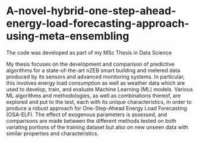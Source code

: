 # A-novel-hybrid-one-step-ahead-energy-load-forecasting-approach-using-meta-ensembling
The code was developed as part of my MSc Thesis in Data Science

My thesis focuses on the development and comparison of predictive algorithms for a state-of-the-art nZEB smart building and metered data produced by its sensors and advanced monitoring systems. In particular, this involves energy load consumption as well as weather data which are used to develop, train, and evaluate Machine Learning (ML) models. Various ML algorithms and methodologies, as well as combinations thereof, are explored and put to the test, each with its unique characteristics, in order to produce a robust approach for One-Step-Ahead Energy Load Forecasting (OSA-ELF). The effect of exogenous parameters is assessed, and comparisons are made between the different methods tested on both variating portions of the training dataset but also on new unseen data with similar properties and characteristics. 

